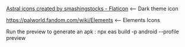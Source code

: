<a href="https://www.flaticon.com/free-icons/astral" title="astral icons">Astral icons created by smashingstocks - Flaticon</a> <-- Dark theme icon

https://palworld.fandom.com/wiki/Elements  <-- Elements Icons

Run the preview to generate an apk : 
npx eas build -p android --profile preview